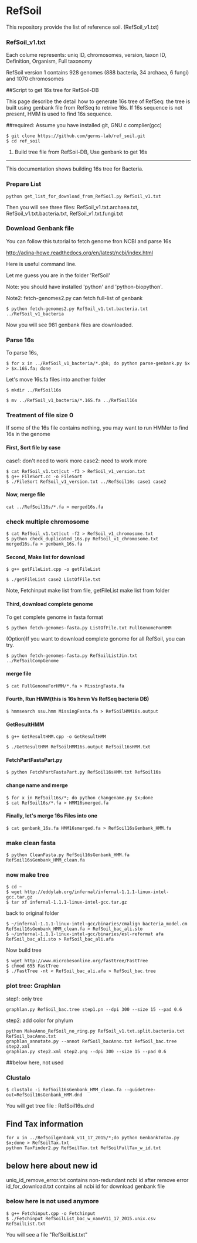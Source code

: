 # RefSoil
This repository provide the list of reference soil. (RefSoil_v1.txt)

### RefSoil_v1.txt
Each colume represents: uniq ID, chromosomes, version, taxon ID, Definition, Organism, Full taxonomy

RefSoil version 1 contains 928 genomes (888 bacteria, 34 archaea, 6 fungi) and 1070 chromosomes


##Script to get 16s tree for RefSoil-DB

This page describe the detail how to generate 16s tree of RefSeq: the tree is built using genbank file from RefSeq to retrive 16s. If 16s sequence is not present, HMM is used to find 16s sequence.

##required:
Assume you have installed git, GNU c complier(gcc)
```
$ git clone https://github.com/germs-lab/ref_soil.git
$ cd ref_soil
```
1. Build tree file from RefSoil-DB, Use genbank to get 16s
----------
This documentation shows building 16s tree for Bacteria.
### Prepare List
```
python get_list_for_download_from_RefSoil.py RefSoil_v1.txt
```
Then you will see three files: RefSoil_v1.txt.archaea.txt, RefSoil_v1.txt.bacteria.txt, RefSoil_v1.txt.fungi.txt

### Download Genbank file


You can follow this tutorial to fetch genome fron NCBI and parse 16s

http://adina-howe.readthedocs.org/en/latest/ncbi/index.html

Here is useful command line.

Let me guess you are in the folder 'RefSoil'

Note: you should have installed 'python' and 'python-biopython'. 

Note2: fetch-genomes2.py can fetch full-list of genbank
```
$ python fetch-genomes2.py RefSoil_v1.txt.bacteria.txt ../RefSoil_v1_bacteria
```
Now you will see 981 genbank files are downloaded.

### Parse 16s

To parse 16s,
```
$ for x in ../RefSoil_v1_bacteria/*.gbk; do python parse-genbank.py $x > $x.16S.fa; done
```
Let's move 16s.fa files into another folder
```
$ mkdir ../RefSoil16s

$ mv ../RefSoil_v1_bacteria/*.16S.fa ../RefSoil16s
```
### Treatment of file size 0


If some of the 16s file contains nothing, you may want to run HMMer to find 16s in the genome

#### First, Sort file by case
case1: don't need to work more
case2: need to work more
```
$ cat RefSoil_v1.txt|cut -f3 > RefSoil_v1_version.txt
$ g++ FileSort.cc -o FileSort
$ ./FileSort RefSoil_v1_version.txt ../RefSoil16s case1 case2
```

#### Now, merge file
```
cat ../RefSoil16s/*.fa > merged16s.fa
```

### check multiple chromosome
```
$ cat RefSoil_v1.txt|cut -f2 > RefSoil_v1_chromosome.txt
$ python check_duplicated_16s.py RefSoil_v1_chromosome.txt merged16s.fa > genbank_16s.fa
```

#### Second, Make list for download
```
$ g++ getFileList.cpp -o getFileList 

$ ./getFileList case2 ListOfFile.txt
```
Note, Fetchinput make list from file, getFileList make list from folder

#### Third, download complete genome
To get complete genome in fasta format
```
$ python fetch-genomes-fasta.py ListOfFile.txt FullGenomeForHMM
```
(Option)If you want to download complete gonome for all RefSoil, you can try.
```
$ python fetch-genomes-fasta.py RefSoilListJin.txt ../RefSoilCompGenome
```
#### merge file
```
$ cat FullGenomeForHMM/*.fa > MissingFasta.fa
```
#### Fourth, Run HMM(this is 16s hmm Vs RefSeq bacteria DB)
```
$ hmmsearch ssu.hmm MissingFasta.fa > RefSoilHMM16s.output
```
#### GetResultHMM
```
$ g++ GetResultHMM.cpp -o GetResultHMM

$ ./GetResultHMM RefSoilHMM16s.output RefSoil16sHMM.txt
```
#### FetchPartFastaPart.py
```
$ python FetchPartFastaPart.py RefSoil16sHMM.txt RefSoil16s
```
#### change name and merge
```
$ for x in RefSoil16s/*; do python changename.py $x;done
$ cat RefSoil16s/*.fa > HMM16smerged.fa
```
#### Finally, let's merge 16s Files into one
```
$ cat genbank_16s.fa HMM16smerged.fa > RefSoil16sGenbank_HMM.fa
```
### make clean fasta
```
$ python CleanFasta.py RefSoil16sGenbank_HMM.fa RefSoil16sGenbank_HMM_clean.fa
```

### now make tree
```
$ cd ~
$ wget http://eddylab.org/infernal/infernal-1.1.1-linux-intel-gcc.tar.gz
$ tar xf infernal-1.1.1-linux-intel-gcc.tar.gz
```
back to original folder
```
$ ~/infernal-1.1.1-linux-intel-gcc/binaries/cmalign bacteria_model.cm RefSoil16sGenbank_HMM_clean.fa > RefSoil_bac_ali.sto
$ ~/infernal-1.1.1-linux-intel-gcc/binaries/esl-reformat afa RefSoil_bac_ali.sto > RefSoil_bac_ali.afa
```
Now build tree
```
$ wget http://www.microbesonline.org/fasttree/FastTree
$ chmod 655 FastTree
$ ./FastTree -nt < RefSoil_bac_ali.afa > RefSoil_bac.tree
```

### plot tree: Graphlan
step1: only tree
```
graphlan.py RefSoil_bac.tree step1.pn --dpi 300 --size 15 --pad 0.6
```
step2: add color for phylum
```
python MakeAnno_RefSoil_no_ring.py RefSoil_v1.txt.split.bacteria.txt RefSoil_bacAnno.txt
graphlan_annotate.py --annot RefSoil_bacAnno.txt RefSoil_bac.tree step2.xml
graphlan.py step2.xml step2.png --dpi 300 --size 15 --pad 0.6
```
##below here, not used

### Clustalo
```
$ clustalo -i RefSoil16sGenbank_HMM_clean.fa --guidetree-out=RefSoil16sGenbank_HMM.dnd
```
You will get tree file : RefSoil16s.dnd


## Find Tax information
```
for x in ../RefSoilgenbank_v11_17_2015/*;do python GenbankToTax.py $x;done > RefSoilTax.txt
python TaxFinder2.py RefSoilTax.txt RefSoilFullTax_w_id.txt
```

## below here about new id
uniq_id_remove_error.txt contains non-redundant ncbi id after remove error
id_for_download.txt contains all ncbi id for download genbank file


### below here is not used anymore
```
$ g++ Fetchinput.cpp -o Fetchinput
$ ./Fetchinput RefSoilList_bac_w_nameV11_17_2015.unix.csv RefSoilList.txt
```
You will see a file "RefSoilList.txt"